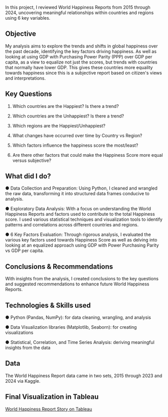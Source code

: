 In this project, I reviewed World Happiness Reports from 2015 through 2024, uncovering meaningful relationships within countries and regions using 6 key variables.

## Objective
My analysis aims to explore the trends and shifts in global happiness over the past decade, identifying the key factors driving happiness. As well as looking at using GDP with Purchasing Power Parity (PPP) over GDP per capita, as a view to equalize not just the scores, but trends with countries that normally have lower GDP. This gives these countries more equality towards happiness since this is a subjective report based on citizen's views and interpretations.

## Key Questions
1. Which countries are the Happiest? Is there a trend?

2. Which countries are the Unhappiest? Is there a trend?

3. Which regions are the Happiest/Unhappiest?

4. What changes have occurred over time by Country vs Region?

5. Which factors influence the happiness score the most/least?

6. Are there other factors that could make the Happiness Score more equal versus subjective?

## What did I do?
● Data Collection and Preparation: Using Python, I cleaned and wrangled the raw data, transforming it into structured data frames conducive to analysis.

● Exploratory Data Analysis: With a focus on understanding the World Happiness Reports and factors used to contribute to the total Happiness score. I used various statistical techniques and visualization tools to identify patterns and correlations across different countries and regions.

● 6 Key Factors Evaluation: Through rigorous analysis, I evaluated the various key factors used towards Happiness Score as well as delving into looking at an equalized approach using GDP with Power Purchasing Parity vs GDP per capita.

## Conclusions & Recommendations
With insights from the analysis, I created conclusions to the key questions and suggested recommendations to enhance future World Happiness Reports.

## Technologies & Skills used
● Python (Pandas, NumPy): for data cleaning, wrangling, and analysis

● Data Visualization libraries (Matplotlib, Seaborn): for creating visualizations

● Statistical, Correlation, and Time Series Analysis: deriving meaningful insights from the data

## Data
The World Happiness Report data came in two sets, 2015 through 2023 and 2024 via Kaggle.

## Final Visualization in Tableau
[World Happiness Report Story on Tableau](https://public.tableau.com/shared/WNJPCJ6G6?:display_count=n&:origin=viz_share_link)
